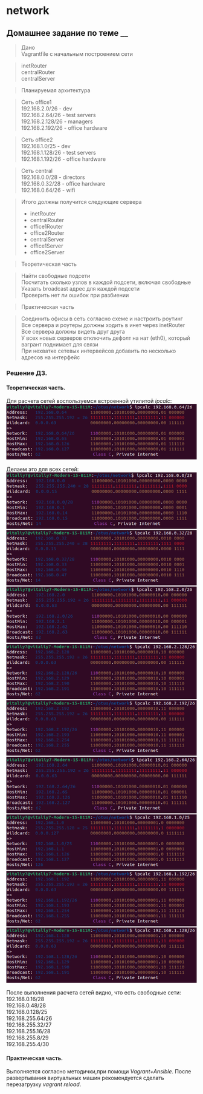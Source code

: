 # network
## Домашнее задание по теме __
> Дано  
> Vagrantfile с начальным построением сети

> inetRouter  
> centralRouter  
> centralServer  

> Планируемая архитектура  

> Сеть office1  
192.168.2.0/26 - dev  
192.168.2.64/26 - test servers  
192.168.2.128/26 - managers  
192.168.2.192/26 - office hardware 

> Сеть office2  
192.168.1.0/25 - dev  
192.168.1.128/26 - test servers  
192.168.1.192/26 - office hardware 

> Сеть central  
192.168.0.0/28 - directors  
192.168.0.32/28 - office hardware  
192.168.0.64/26 - wifi  

> Итого должны получится следующие сервера  
> * inetRouter
> * centralRouter
> * office1Router
> * office2Router
> * centralServer
> * office1Server
> * office2Server  

> Теоретическая часть  

> Найти свободные подсети  
Посчитать сколько узлов в каждой подсети, включая свободные  
Указать broadcast адрес для каждой подсети  
Проверить нет ли ошибок при разбиении   

> Практическая часть  

> Соединить офисы в сеть согласно схеме и настроить роутинг  
Все сервера и роутеры должны ходить в инет через inetRouter  
Все сервера должны видеть друг друга  
У всех новых серверов отключить дефолт на нат (eth0), который вагрант поднимает для связи  
При нехватке сетевых интервейсов добавить по несколько адресов на интерфейс  

### Решение ДЗ. 
#### Теоретическая часть.  
Для расчета сетей воспользуемся встроенной утилитой _ipcalc_:  
![](https://github.com/Vitaliy7/network/blob/main/screenshots/central-wifi.png?raw=true)  

Делаем это для всех сетей:  
![](https://github.com/Vitaliy7/network/blob/main/screenshots/central_directors.png?raw=true)
![](https://github.com/Vitaliy7/network/blob/main/screenshots/central_office%20hardware.png?raw=true)
![](https://github.com/Vitaliy7/network/blob/main/screenshots/office1_dev.png?raw=true)  
![](https://github.com/Vitaliy7/network/blob/main/screenshots/office1_managers.png?raw=true)
![](https://github.com/Vitaliy7/network/blob/main/screenshots/office1_office%20hardware.png?raw=true)
![](https://github.com/Vitaliy7/network/blob/main/screenshots/office1_test%20servers.png?raw=true)
![](https://github.com/Vitaliy7/network/blob/main/screenshots/office2_dev.png?raw=true)
![](https://github.com/Vitaliy7/network/blob/main/screenshots/office2_office%20hardware.png?raw=true)
![](https://github.com/Vitaliy7/network/blob/main/screenshots/office2_test%20servers.png?raw=true)  

После выполнения расчета сетей видно, что есть свободные сети:  
192.168.0.16/28  
192.168.0.48/28  
192.168.0.128/25  
192.168.255.64/26  
192.168.255.32/27  
192.168.255.16/28  
192.168.255.8/29  
192.168.255.4/30  

#### Практическая часть.  

Выполняется согласно методички,при помощи _Vagrant+Ansible_. После развертывания виртуальных машин рекомендуется сделать перезагрузку _vagrant reload_.
